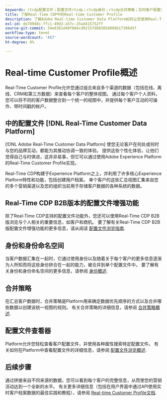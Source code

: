```yaml
---
keywords: rtcdp配置文件；配置文件rtcdp；rtcdp身份；rtcdp合并策略；实时客户配置文件
title: 了解Real-Time CDP中的Real-time Customer Profile
description: 了解Adobe Real-time Customer Data Platform如何让您使用Real-Time Customer Profile为您的客户推动协调一致、相关的体验。
exl-id: de70948c-ffc1-49d3-a57c-25ad415752ff
source-git-commit: 34e0381d40f884cd92157d08385d889b1739845f
workflow-type: tm+mt
source-wordcount: '457'
ht-degree: 0%

---
```


# Real-time Customer Profile概述

Real-Time Customer Profile允许您通过组合来自多个渠道的数据（包括在线、离线、CRM和第三方数据）来查看每个客户的整体视图。 通过每个客户个人资料，您可以将不同的客户数据整合到一个统一的视图中，并提供每个客户互动的可操作、带时间戳的帐户。

## 中的配置文件 [!DNL Real-Time Customer Data Platform]

[!DNL Adobe Real-Time Customer Data Platform] 使您无论客户在何处或何时与您的品牌互动，都能为其推动协调一致的体验。 提供这些个性化体验，让他们觉得自己与时俱进，这并非易事，但它可以通过使用Adobe Experience Platform的Real-Time Customer Profile实现。

Real-Time CDP构建于Experience Platform之上，并利用了许多核心Experience Platform特性和功能，包括创建用户档案。 单个客户的这些汇总视图汇集来自您的多个营销渠道以及您的组织当前用于存储客户数据的各种系统的数据。

## Real-Time CDP B2B版本的配置文件增强功能

除了Real-Time CDP支持的配置文件功能外，您还可以使用Real-Time CDP B2B版浏览与个人相关的重要信息，如客户和商机。 要了解有关Real-Time CDP B2B版配置文件增强功能的更多信息，请从阅读 [配置文件浏览指南](profile-browse.md).

## 身份和身份命名空间

当客户数据汇集在一起时，它通过使用身份以及随着关于每个客户的更多信息逐渐为人所知而将这些身份拼合在一起的能力，被合并到单个配置文件中。 要了解有关身份和身份命名空间的更多信息，请参阅 [身份概述](identities-overview.md).

## 合并策略

在汇总客户数据时，合并策略是Platform用来确定数据优先顺序的方式以及合并哪些数据以创建该统一视图的规则。 有关合并策略的详细信息，请参阅 [合并策略概述](merge-policies.md).

## 配置文件查看器

Platform允许您轻松查看客户配置文件，并使用各种属性搜索特定配置文件。 有关如何在Platform中查看配置文件的详细信息，请参阅 [配置文件浏览概述](profile-browse.md).

## 后续步骤

通过拼接来自不同来源的数据，您可以看到每个客户的完整信息，从而使您的营销活动达到一个全新的水平。 有关更多详细信息（包括在用户界面中通过API使用实时客户档案数据的最佳实践和教程），请参阅 [Real-time Customer Profile文档](../../profile/home.md).
